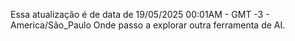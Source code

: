 Essa atualização é de data de
19/05/2025 00:01AM - GMT -3 - America/São_Paulo
Onde passo a explorar outra ferramenta de AI.
